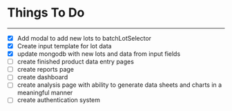# Things To Do
***
- [x] Add modal to add new lots to batchLotSelector
- [x] Create input template for lot data
- [x] update mongodb with new lots and data from input fields
- [ ] create finished product data entry pages
- [ ] create reports page
- [ ] create dashboard
- [ ] create analysis page with ability to generate data sheets and charts in a meaningful manner
- [ ] create authentication system
